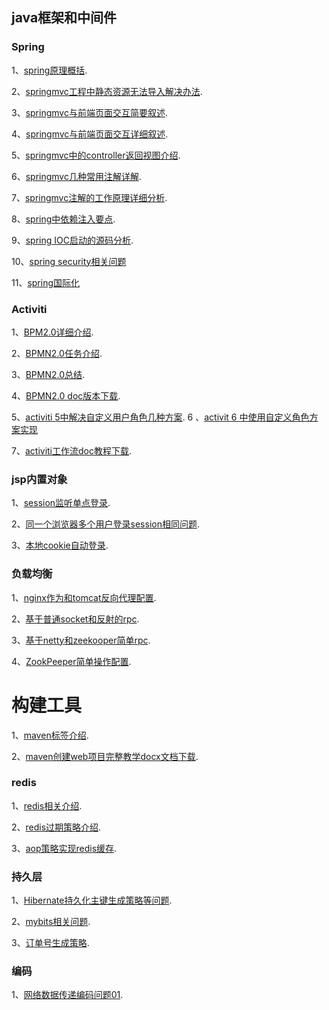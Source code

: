 ## java框架和中间件


### Spring

1、[spring原理概括](https://github.com/xiongzhenggang/xiongzhenggang.github.io/blob/master/java框架/spring/spring_ioc原理一语道之.md).

2、[springmvc工程中静态资源无法导入解决办法](https://github.com/xiongzhenggang/xiongzhenggang.github.io/blob/master/java框架/spring/springMVC工程静态资源无法导入解决办法.md).

3、[springmvc与前端页面交互简要叙述](https://github.com/xiongzhenggang/xiongzhenggang.github.io/blob/master/java框架/spring/spring/springMVC传参JSP.md).

4、[springmvc与前端页面交互详细叙述](https://github.com/xiongzhenggang/xiongzhenggang.github.io/blob/master/java框架/spring/springMVC中前端jsp页面和Controller数据交互.md).

5、[springmvc中的controller返回视图介绍](https://github.com/xiongzhenggang/xiongzhenggang.github.io/blob/master/java框架/spring/springMvccontrol返回视图.md).

6、[springmvc几种常用注解详解](https://github.com/xiongzhenggang/xiongzhenggang.github.io/blob/master/java框架/spring/springmvc中注解详解.md).

7、[springmvc注解的工作原理详细分析](https://github.com/xiongzhenggang/xiongzhenggang.github.io/blob/master/java框架/spring/springmvc注解工作原理分析.md).

8、[spring中依赖注入要点](https://github.com/xiongzhenggang/xiongzhenggang.github.io/blob/master/java框架/spring/spring注入属性相关问题.md).

9、[spring IOC启动的源码分析](https://github.com/xiongzhenggang/xiongzhenggang.github.io/blob/master/java框架/spring/分析spring_ioc工作原理.md).

10、[spring security相关问题](https://github.com/xiongzhenggang/xiongzhenggang.github.io/blob/master/java框架/spring/spring_securty.md)

11、[spring国际化](https://github.com/xiongzhenggang/xiongzhenggang.github.io/blob/master/java%E6%A1%86%E6%9E%B6/spring/spring_i18n.md)

### Activiti

1、[BPM2.0详细介绍](https://github.com/xiongzhenggang/xiongzhenggang.github.io/blob/master/java框架/activiti/BPMN_2.0.md).

2、[BPMN2.0任务介绍](https://github.com/xiongzhenggang/xiongzhenggang.github.io/blob/master/java框架/activiti/BPMN2_next.md).

3、[BPMN2.0总结](https://github.com/xiongzhenggang/xiongzhenggang.github.io/blob/master/java框架/activiti/BPMN_2.0All.md).

4、[BPMN2.0 doc版本下载](https://github.com/xiongzhenggang/xiongzhenggang.github.io/blob/master/java框架/activiti/BPMN_2.0.doc).

5、[activiti 5中解决自定义用户角色几种方案](https://github.com/xiongzhenggang/xiongzhenggang.github.io/blob/master/java框架/activiti/Activiti解决API不友好的设计方案.md).
6 、[activit 6 中使用自定义角色方案实现](https://github.com/xiongzhenggang/SpringBootLearn/blob/master/springboot-shiro/README.md)

7、[activiti工作流doc教程下载](https://github.com/xiongzhenggang/xiongzhenggang.github.io/blob/master/java框架/activiti/activiti完整教程.doc).

### jsp内置对象

1、[session监听单点登录](https://github.com/xiongzhenggang/xiongzhenggang.github.io/blob/master/java框架/jsp内置对象/session监听单点登录.md).

2、[同一个浏览器多个用户登录session相同问题](https://github.com/xiongzhenggang/xiongzhenggang.github.io/blob/master/java框架/jsp内置对象/同一个浏览器多个用户登录session相同问题.md).

3、[本地cookie自动登录](https://github.com/xiongzhenggang/xiongzhenggang.github.io/blob/master/java框架/jsp内置对象/本地cookie自动登录.md).



### 负载均衡

1、[nginx作为和tomcat反向代理配置](https://github.com/xiongzhenggang/xiongzhenggang.github.io/blob/master/java框架/负载均衡/nginx配置反向代理.md).

2、[基于普通socket和反射的rpc](https://github.com/xiongzhenggang/xiongzhenggang.github.io/blob/master/java框架/负载均衡/Rpc_Simple.md).

3、[基于netty和zeekooper简单rpc](https://github.com/xiongzhenggang/xiongzhenggang.github.io/blob/master/java框架/负载均衡/Rpc_Netty_zooKeeper.md).

4、[ZookPeeper简单操作配置](https://github.com/xiongzhenggang/xiongzhenggang.github.io/blob/master/java框架/负载均衡/zookeeper_简单操作.md).


# 构建工具

1、[maven标签介绍](https://github.com/xiongzhenggang/xiongzhenggang.github.io/blob/master/java框架/构建工具/maven标签.xml).

2、[maven创建web项目完整教学docx文档下载](https://github.com/xiongzhenggang/xiongzhenggang.github.io/blob/master/java框架/构建工具/maven学习.docx).


### redis

1、[redis相关介绍](https://github.com/xiongzhenggang/xiongzhenggang.github.io/blob/master/java框架/redis/redis相关.md).

2、[redis过期策略介绍](https://github.com/xiongzhenggang/xiongzhenggang.github.io/blob/master/java框架/redis/redis过期策略.md).

3、[aop策略实现redis缓存](https://github.com/xiongzhenggang/xiongzhenggang.github.io/blob/master/java框架/redis/ssm框架aop策略实现redis缓存.md).


###   持久层

1、[Hibernate持久化主键生成策略等问题](https://github.com/xiongzhenggang/xiongzhenggang.github.io/blob/master/java框架/持久层/Hibernate学习.md).

2、[mybits相关问题](https://github.com/xiongzhenggang/xiongzhenggang.github.io/blob/master/java框架/持久层/mybitis相关问题.md).

3、[订单号生成策略](https://github.com/xiongzhenggang/xiongzhenggang.github.io/blob/master/java框架/持久层/订单号生成策略.md).


###  编码

1、[网络数据传递编码问题01](https://github.com/xiongzhenggang/xiongzhenggang.github.io/blob/master/java框架/编码/网络数据传递编码问题.md).
